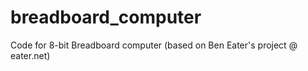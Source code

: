 # breadboard_computer
Code for 8-bit Breadboard computer (based on Ben Eater's project @ eater.net)
